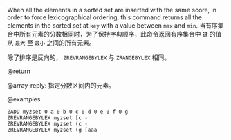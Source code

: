 When all the elements in a sorted set are inserted with the same score, in order to force lexicographical ordering, this command returns all the elements in the sorted set at `key` with a value between `max` and `min`.
当有序集合中所有元素的分数相同时，为了保持字典顺序，此命令返回有序集合中 `键` 的值从 `最大` 至 `最小` 之间的所有元素。

除了排序是反向的， `ZREVRANGEBYLEX` 与  `ZRANGEBYLEX` 相同。

@return

@array-reply: 指定分数区间内的元素。

@examples

```cli
ZADD myzset 0 a 0 b 0 c 0 d 0 e 0 f 0 g
ZREVRANGEBYLEX myzset [c -
ZREVRANGEBYLEX myzset (c -
ZREVRANGEBYLEX myzset (g [aaa
```
